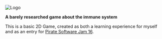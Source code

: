 
![Logo](https://i.ibb.co/g6mMN1C/antibodytitle.png)



**A barely researched game about the immune system**

This is a basic 2D Game, created as both a learning experience for myself and as an entry for [Pirate Software Jam 16](https://itch.io/jam/pirate).



